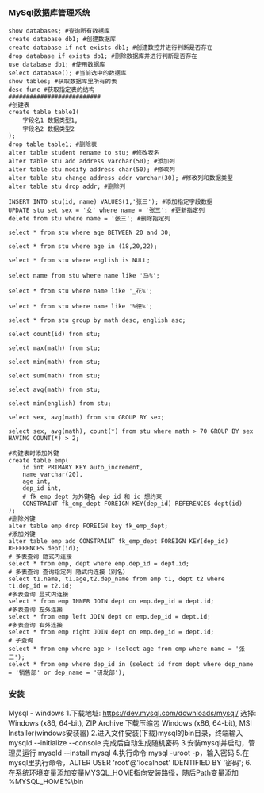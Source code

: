 ### MySql数据库管理系统

```mysql
show databases; #查询所有数据库
create database db1; #创建数据库
create database if not exists db1; #创建数控并进行判断是否存在
drop database if exists db1; #删除数据库并进行判断是否存在
use database db1; #使用数据库
select database(); #当前选中的数据库
show tables; #获取数据库里所有的表
desc func #获取指定表的结构
##########################
#创建表
create table table1(
    字段名1 数据类型1,
    字段名2 数据类型2
);
drop table table1; #删除表
alter table student rename to stu; #修改表名
alter table stu add address varchar(50); #添加列
alter table stu modify address char(50); #修改列
alter table stu change address addr varchar(30); #修改列和数据类型
alter table stu drop addr; #删除列

INSERT INTO stu(id, name) VALUES(1,'张三'); #添加指定字段数据
UPDATE stu set sex = '女' where name = '张三'; #更新指定列
delete from stu where name = '张三'; #删除指定列

select * from stu where age BETWEEN 20 and 30;

select * from stu where age in (18,20,22);
		
select * from stu where english is NULL;

select name from stu where name like '马%';
	
select * from stu where name like '_花%';
	
select * from stu where name like '%德%';

select * from stu group by math desc, english asc;

select count(id) from stu;
	
select max(math) from stu;	
	
select min(math) from stu;
	
select sum(math) from stu;
	
select avg(math) from stu;
	
select min(english) from stu;
	
select sex, avg(math) from stu GROUP BY sex;

select sex, avg(math), count(*) from stu where math > 70 GROUP BY sex HAVING COUNT(*) > 2;

#构建表时添加外键
create table emp(
	id int PRIMARY KEY auto_increment,
	name varchar(20),
	age int,
	dep_id int,
    # fk_emp_dept 为外键名 dep_id 和 id 想约束
	CONSTRAINT fk_emp_dept FOREIGN KEY(dep_id) REFERENCES dept(id)
);
#删除外键
alter table emp drop FOREIGN key fk_emp_dept;
#添加外键
alter table emp add CONSTRAINT fk_emp_dept FOREIGN KEY(dep_id) REFERENCES dept(id);
# 多表查询 隐式内连接
select * from emp, dept where emp.dep_id = dept.id;
# 多表查询 查询指定列 隐式内连接（别名）
select t1.name, t1.age,t2.dep_name from emp t1, dept t2 where t1.dep_id = t2.id;
#多表查询 显式内连接
select * from emp INNER JOIN dept on emp.dep_id = dept.id;
#多表查询 左外连接
select * from emp left JOIN dept on emp.dep_id = dept.id;
#多表查询 右外连接
select * from emp right JOIN dept on emp.dep_id = dept.id;
# 子查询
select * from emp where age > (select age from emp where name = '张三');
select * from emp where dep_id in (select id from dept where dep_name = '销售部' or dep_name = '研发部');
```

### 安装

Mysql - windows
1.下载地址: https://dev.mysql.com/downloads/mysql/
	选择: Windows (x86, 64-bit), ZIP Archive 下载压缩包
	Windows (x86, 64-bit), MSI Installer(windows安装器)
2.进入文件安装(下载)mysql的bin目录，终端输入 mysqld --initialize  --console
完成后自动生成随机密码
3.安装mysql并启动，管理员运行 mysqld --install mysql
4.执行命令 mysql -uroot -p，输入密码
5.在mysql里执行命令，ALTER USER 'root'@'localhost' IDENTIFIED BY '密码';
6.在系统环境变量添加变量MYSQL_HOME指向安装路径，随后Path变量添加 %MYSQL_HOME%\bin
